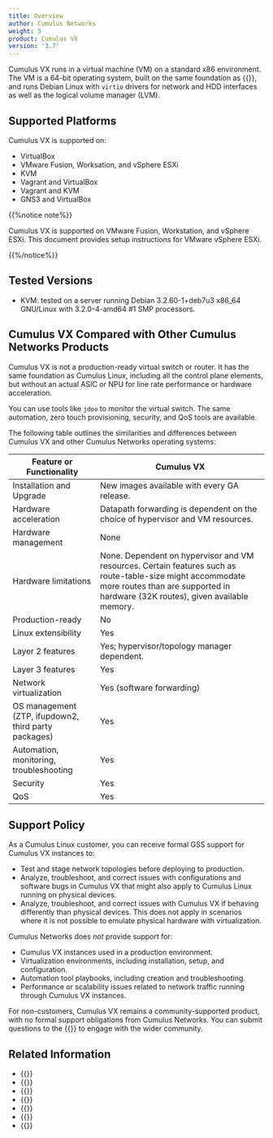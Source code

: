```yaml
---
title: Overview
author: Cumulus Networks
weight: 5
product: Cumulus VX
version: '3.7'
---
```

Cumulus VX runs in a virtual machine (VM) on a standard x86 environment. The VM is a 64-bit operating system, built on the same foundation as {{<exlink url="https://docs.cumulusnetworks.com/cumulus-linux" text="Cumulus Linux">}}, and runs Debian Linux with `virtio` drivers for network and HDD interfaces as well as the logical volume manager (LVM).

## Supported Platforms

Cumulus VX is supported on:

- VirtualBox
- VMware Fusion, Worksation, and vSphere ESXi
- KVM
- Vagrant and VirtualBox
- Vagrant and KVM
- GNS3 and VirtualBox

{{%notice note%}}

Cumulus VX is supported on VMware Fusion, Workstation, and vSphere ESXi. This document provides setup instructions for VMware vSphere ESXi.

{{%/notice%}}

## Tested Versions

- KVM: tested on a server running Debian 3.2.60-1+deb7u3 x86\_64 GNU/Linux with 3.2.0-4-amd64 \#1 SMP processors.

## Cumulus VX Compared with Other Cumulus Networks Products

Cumulus VX is not a production-ready virtual switch or router. It has the same foundation as Cumulus Linux, including all the control plane elements, but without an actual ASIC or NPU for line rate performance or hardware acceleration.

You can use tools like `jdoo` to monitor the virtual switch. The same automation, zero touch provisioning, security, and QoS tools are available.

The following table outlines the similarities and differences between Cumulus VX and other Cumulus Networks operating systems:

| Feature or Functionality | Cumulus VX |
| ------------------------ | -------------------------------- |
| Installation and Upgrade | New images available with every GA release. |
| Hardware acceleration    | Datapath forwarding is dependent on the choice of hypervisor and VM resources. |
| Hardware management      | None |
| Hardware limitations     | None. Dependent on hypervisor and VM resources. Certain features such as route-table-size might accommodate more routes than are supported in hardware (32K routes), given available memory. |
| Production-ready         | No |
| Linux extensibility      | Yes |
| Layer 2 features         | Yes; hypervisor/topology manager dependent. |
| Layer 3 features         | Yes |
| Network virtualization   | Yes (software forwarding) |
| OS management (ZTP, ifupdown2, third party packages) | Yes |
| Automation, monitoring, troubleshooting | Yes |
| Security                 | Yes |
| QoS                      | Yes |

## Support Policy

As a Cumulus Linux customer, you can receive formal GSS support for Cumulus VX instances to:

- Test and stage network topologies before deploying to production.
- Analyze, troubleshoot, and correct issues with configurations and software bugs in Cumulus VX that might also apply to Cumulus Linux running on physical devices.
- Analyze, troubleshoot, and correct issues with Cumulus VX if behaving differently than physical devices. This does not apply in scenarios where it is not possible to emulate physical hardware with virtualization.

Cumulus Networks does *not* provide support for:

- Cumulus VX instances used in a production environment.
- Virtualization environments, including installation, setup, and configuration.
- Automation tool playbooks, including creation and troubleshooting.
- Performance or scalability issues related to network traffic running through Cumulus VX instances.

For non-customers, Cumulus VX remains a community-supported product, with no formal support obligations from Cumulus Networks. You can submit questions to the {{<exlink url="https://slack.cumulusnetworks.com/" text="community Slack channel">}} to engage with the wider community.

## Related Information

- {{<exlink url="https://docs.cumulusnetworks.com/cumulus-linux" text="Cumulus Linux documentation">}}
- {{<exlink url="https://support.cumulusnetworks.com/hc/en-us/" text="Cumulus Networks knowledge base">}}
- {{<exlink url="https://www.vmware.com/support/pubs/" text="VMware documentation">}}
- {{<exlink url="https://www.virtualbox.org/wiki/Documentation" text="VirtualBox documentation">}}
- {{<exlink url="http://www.linux-kvm.org/page/Documents" text="KVM documentation">}}
- {{<exlink url="https://docs.vagrantup.com/v2/" text="Vagrant documentation">}}
- {{<exlink url="(http://docs.gns3.com/appliances/cumulus-vx.html" text="GNS3 documentation">}}
